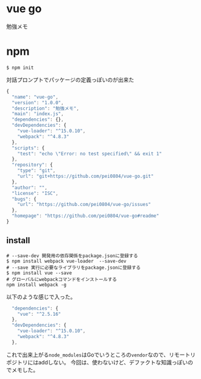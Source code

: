 # vue go

勉強メモ

# npm

```console
$ npm init
```

対話プロンプトでパッケージの定義っぽいのが出来た

```javascript
{
  "name": "vue-go",
  "version": "1.0.0",
  "description": "勉強メモ",
  "main": "index.js",
  "dependencies": {},
  "devDependencies": {
    "vue-loader": "^15.0.10",
    "webpack": "^4.8.3"
  },
  "scripts": {
    "test": "echo \"Error: no test specified\" && exit 1"
  },
  "repository": {
    "type": "git",
    "url": "git+https://github.com/pei0804/vue-go.git"
  },
  "author": "",
  "license": "ISC",
  "bugs": {
    "url": "https://github.com/pei0804/vue-go/issues"
  },
  "homepage": "https://github.com/pei0804/vue-go#readme"
}
```

## install

```console
# --save-dev 開発用の依存関係をpackage.jsonに登録する
$ npm install webpack vue-loader  --save-dev
# --save 実行に必要なライブラリをpackage.jsonに登録する
$ npm install vue --save
# グローバルにwebpackコマンドをインストールする
npm install webpack -g 
```

以下のような感じで入った。

``` javascript
  "dependencies": {
    "vue": "^2.5.16"
  },
  "devDependencies": {
    "vue-loader": "^15.0.10",
    "webpack": "^4.8.3"
  },
```

これで出来上がる`node_modules`はGoでいうところの`vendor`なので、リモートリポジトリにはaddしない。
今回は、使わないけど、デファクトな知識っぽいのでメモした。

